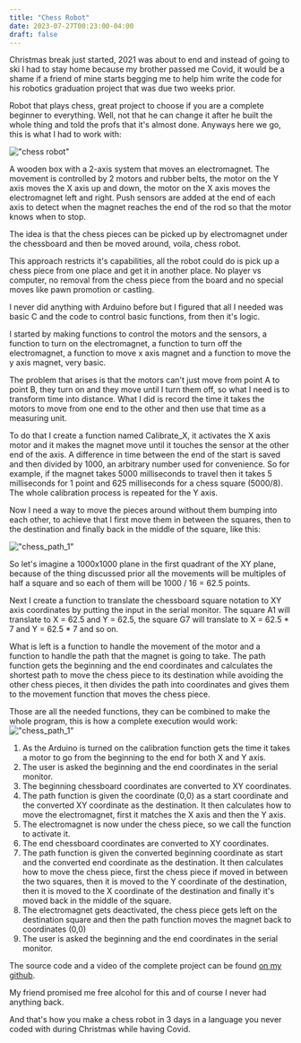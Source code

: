 ```yaml
---
title: "Chess Robot"
date: 2023-07-27T00:23:00-04:00
draft: false
---
```


Christmas break just started, 2021 was about to end and instead of going to ski I had to stay home because my brother passed me Covid, it would be a shame if a friend of mine starts begging me to help him write the code for his robotics graduation project that was due two weeks prior.

Robot that plays chess, great project to choose if you are a complete beginner to everything. Well, not that he can change it after he built the whole thing and told the profs that it's almost done.
Anyways here we go, this is what I had to work with:

!["chess robot"](/chess_robot.jpeg)

A wooden box with a 2-axis system that moves an electromagnet. The movement is controlled by 2 motors and rubber belts, the motor on the Y axis moves the X axis up and down, the motor on the X axis moves the electromagnet left and right. Push sensors are added at the end of each axis to detect when the magnet reaches the end of the rod so that the motor knows when to stop.

The idea is that the chess pieces can be picked up by electromagnet under the chessboard and then be moved around, voila, chess robot.

This approach restricts it's capabilities, all the robot could do is pick up a chess piece from one place and get it in another place. No player vs computer, no removal from the chess piece from the board and no special moves like pawn promotion or castling. 

I never did anything with Arduino before but I figured that all I needed was basic C and the code to control basic functions, from then it's logic.

I started by making functions to control the motors and the sensors, a function to turn on the electromagnet, a function to turn off the electromagnet, a function to move x axis magnet and a function to move the y axis magnet, very basic.

The problem that arises is that the motors can't just move from point A to point B, they turn on and they move until I turn them off, so what I need is to transform time into distance. What I did is record the time it takes the motors to move from one end to the other and then use that time as a measuring unit. 

To do that I create a function named Calibrate_X, it activates the X axis motor and it makes the magnet move until it touches the sensor at the other end of the axis. A difference in time between the end of the start is saved and then divided by 1000, an arbitrary number used for convenience.
So for example, if the magnet takes 5000 milliseconds to travel then it takes 5 milliseconds for 1 point and 625 milliseconds for a chess square (5000/8).
The whole calibration process is repeated for the Y axis.

Now I need a way to move the pieces around without them bumping into each other, to achieve that I first move them in between the squares, then to the destination and finally back in the middle of the square, like this:

!["chess_path_1"](/chess_path1.jpeg)

So let's imagine a 1000x1000 plane in the first quadrant of the XY plane, because of the thing discussed prior all the movements will be multiples of half a square and so each of them will be 1000 / 16 = 62.5 points.

Next I create a function to translate the chessboard square notation to XY axis coordinates by putting the input in the serial monitor. The square A1 will translate to X = 62.5 and Y = 62.5, the square G7 will translate to X = 62.5 * 7 and Y = 62.5 * 7 and so on.

What is left is a function to handle the movement of the motor and a function to handle the path that the magnet is going to take. The path function gets the beginning and the end coordinates and calculates the shortest path to move the chess piece to its destination while avoiding the other chess pieces, it then divides the path into coordinates and gives them to the movement function that moves the chess piece.

Those are all the needed functions, they can be combined to make the whole program, this is how a complete execution would work:
!["chess_path_1"](/chess_path2.jpeg)
1. As the Arduino is turned on the calibration function gets the time it takes a motor to go from the beginning to the end for both X and Y axis.
2. The user is asked the beginning and the end coordinates in the serial monitor.
3. The beginning chessboard coordinates are converted to XY coordinates.
4. The path function is given the coordinate (0,0) as a start coordinate and the converted XY coordinate as the destination. It then calculates how to move the electromagnet, first it matches the X axis and then the Y axis.
5. The electromagnet is now under the chess piece, so we call the function to activate it.
6. The end chessboard coordinates are converted to XY coordinates.
7. The path function is given the converted beginning coordinate as start and the converted end coordinate as the destination. It then calculates how to move the chess piece, first the chess piece if moved in between the two squares, then it is moved to the Y coordinate of the destination, then it is moved to the X coordinate of the destination and finally it's moved back in the middle of the square.
9. The electromagnet gets deactivated, the chess piece gets left on the destination square and then the path function moves the magnet back to coordinates (0,0)
10. The user is asked the beginning and the end coordinates in the serial monitor.

The source code and a video of the complete project can be found [on my github](https://github.com/bskdany/ChessMagnetRobot).

My friend promised me free alcohol for this and of course I never had anything back.

And that's how you make a chess robot in 3 days in a language you never coded with during Christmas while having Covid.